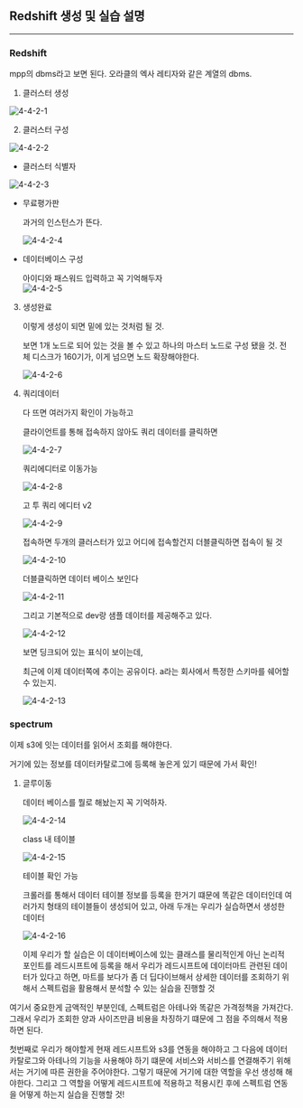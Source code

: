 ## Redshift 생성 및 실습 설명

---

### Redshift

mpp의 dbms라고 보면 된다. 오라클의 엑사 레티자와 같은 계열의 dbms.

1. 클러스터 생성

![4-4-2-1](https://user-images.githubusercontent.com/86764734/163414393-8300916e-3f42-4846-b6e0-f5aaa1b6e508.png)


2. 클러스터 구성

![4-4-2-2](https://user-images.githubusercontent.com/86764734/163414408-c91ee217-f11c-4fba-9349-b9981c89e8fa.png)


- 클러스터 식별자

![4-4-2-3](https://user-images.githubusercontent.com/86764734/163414423-79d30870-b7a4-4e0e-a5d0-083afc22ee62.png)


- 무료평가판
    
    과거의 인스턴스가 뜬다.

    ![4-4-2-4](https://user-images.githubusercontent.com/86764734/163414430-5aac5702-0918-491a-a664-5947d9faefce.png)


- 데이터베이스 구성
    
    아이디와 패스워드 입력하고 꼭 기억해두자   
    ![4-4-2-5](https://user-images.githubusercontent.com/86764734/163414441-ba25be49-70d9-464f-baba-60607a8eb2b0.png)


3. 생성완료
    
    이렇게 생성이 되면 밑에 있는 것처럼 될 것.
    
    보면 1개 노드로 되어 있는 것을 볼 수 있고 하나의 마스터 노드로 구성 됐을 것. 
    전체 디스크가 160기가, 이게 넘으면 노드 확장해야한다.

    ![4-4-2-6](https://user-images.githubusercontent.com/86764734/163414452-652b82af-ef8f-4647-a85d-559cd5517efd.png)


4. 쿼리데이터
    
    다 뜨면 여러가지 확인이 가능하고
    
    클라이언트를 통해 접속하지 않아도 쿼리 데이터를 클릭하면

    ![4-4-2-7](https://user-images.githubusercontent.com/86764734/163414468-581d03cb-48b7-4518-8f88-63192b6e0e55.png)


    쿼리에디터로 이동가능

    ![4-4-2-8](https://user-images.githubusercontent.com/86764734/163414480-7384dc19-f11d-4c01-bccc-755f2225eb9d.png)


    고 투 쿼리 에디터 v2

    ![4-4-2-9](https://user-images.githubusercontent.com/86764734/163414491-af0ed720-9745-4c96-b88d-8d1206c92ea8.png)


    접속하면 두개의 클러스터가 있고 어디에 접속할건지 더블클릭하면  접속이 될 것

    ![4-4-2-10](https://user-images.githubusercontent.com/86764734/163414500-3623a9e4-6a56-4385-bdc2-13b58e7a8592.png)


    더블클릭하면 데이터 베이스 보인다

    ![4-4-2-11](https://user-images.githubusercontent.com/86764734/163414537-2a213b6d-bf01-4540-a27b-1dd2a5126fcb.png)


    그리고 기본적으로 dev랑 샘플 데이터를 제공해주고 있다. 

    ![4-4-2-12](https://user-images.githubusercontent.com/86764734/163414511-61b61946-18c3-4fd5-b096-ca291d6012d6.png)


    보면 딩크되어 있는 표식이 보이는데, 

    최근에 이제 데이터쪽에 추이는 공유이다. a라는 회사에서 특정한 스키마를 쉐어할 수 있는지. 

    ![4-4-2-13](https://user-images.githubusercontent.com/86764734/163414561-ad73b173-0d58-4668-a0fe-ddf6f401134e.png)


### spectrum

이제 s3에 잇는 데이터를 읽어서 조회를 해야한다.

거기에 있는 정보를 데이터카탈로그에 등록해 놓은게 있기 때문에 가서 확인!

1. 글루이동
    
    데이터 베이스를 뭘로 해놨는지 꼭 기억하자.

    ![4-4-2-14](https://user-images.githubusercontent.com/86764734/163414574-5e45e7c8-ac3c-43a5-8003-60ed62149361.png)


    class 내 테이블

    ![4-4-2-15](https://user-images.githubusercontent.com/86764734/163414582-48b5c74d-3aac-4019-86e9-e8e0b5e7bce8.png)


    테이블 확인 가능

    크롤러를 통해서 데이터 테이블 정보를 등록을 한거기 떄문에 똑같은 데이터인데 여러가지 형태의 테이블들이 생성되어 있고, 아래 두개는 우리가 실습하면서 생성한 데이터

    ![4-4-2-16](https://user-images.githubusercontent.com/86764734/163414591-2cda0adb-0a9c-4c9c-9f74-69e960591765.png)


    이제 우리가 할 실습은 이 데이터베이스에 있는 클래스를 물리적인게 아닌 논리적 포인트를 레드시프트에 등록을 해서 우리가 레드시프트에 데이터마트 관련된 데이터가 있다고 하면, 마트를 보다가 좀 더 딥다이브해서 상세한 데이터를 조회하기 위해서 스펙트럼을 활용해서 분석할 수 있는 실습을 진행할 것

여기서 중요한게 금액적인 부분인데, 스펙트럼은 아테나와 똑같은 가격정책을 가져간다. 그래서 우리가 조회한 양과 사이즈만큼 비용을 차징하기 떄문에 그 점을 주의해서 적용하면 된다.

첫번째로 우리가 해야할게 현재 레드시프트와 s3를 연동을 해야하고 그 다음에 데이터 카탈로그와 아테나의 기능을 사용해야 하기 떄문에 서비스와 서비스를 연결해주기 위해서는 거기에 따른 권한을 주어야한다. 그렇기 때문에 거기에 대한 역할을 우선 생성해 해야한다. 그리고 그 역할을 어떻게 레드시프트에 적용하고 적용시킨 후에 스펙트럼 연동을 어떻게 하는지 실습을 진행할 것!



